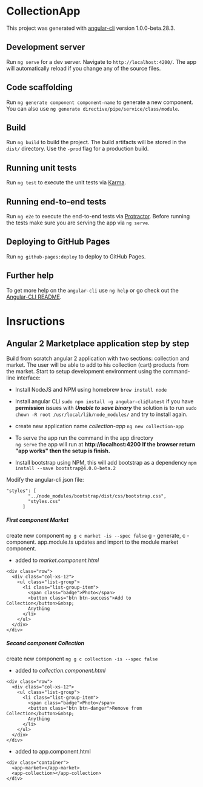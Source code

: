 # CollectionApp

This project was generated with [angular-cli](https://github.com/angular/angular-cli) version 1.0.0-beta.28.3.

## Development server
Run `ng serve` for a dev server. Navigate to `http://localhost:4200/`. The app will automatically reload if you change any of the source files.

## Code scaffolding

Run `ng generate component component-name` to generate a new component. You can also use `ng generate directive/pipe/service/class/module`.

## Build

Run `ng build` to build the project. The build artifacts will be stored in the `dist/` directory. Use the `-prod` flag for a production build.

## Running unit tests

Run `ng test` to execute the unit tests via [Karma](https://karma-runner.github.io).

## Running end-to-end tests

Run `ng e2e` to execute the end-to-end tests via [Protractor](http://www.protractortest.org/).
Before running the tests make sure you are serving the app via `ng serve`.

## Deploying to GitHub Pages

Run `ng github-pages:deploy` to deploy to GitHub Pages.

## Further help

To get more help on the `angular-cli` use `ng help` or go check out the [Angular-CLI README](https://github.com/angular/angular-cli/blob/master/README.md).


# Insructions
## Angular 2 Marketplace application step by step

Build from scratch angular 2 application with two sections: collection and market.
The user will be able to add to his collection (cart) products from the market.
Start to setup development environment using the command-line interface:

- Install NodeJS and NPM using homebrew `brew install node`
- Install angular CLI
`sudo npm install -g angular-cli@latest`
 if you  have **permission** issues with _**Unable to save binary**_ the solution is to run
`sudo chown -R root /usr/local/lib/node_modules/`
and try to install again.

- create new application name *collection-app* `ng new collection-app`

- To serve the app run the command in the app directory   
`ng serve`
the app will run at **http://localhost:4200**
**If the browser return "app works" then the setup is finish.**

- Install bootstrap using NPM, this will add bootstrap as a dependency 
`npm install --save bootstrap@4.0.0-beta.2`

Modify the angular-cli.json file:
```
"styles": [
        "../node_modules/bootstrap/dist/css/bootstrap.css",
        "styles.css"
      ]
```

##### First component Market
create new component `ng g c market -is --spec false`
g - generate, c - component.
app.module.ts updates and import to the module market component.
- added to *market.component.html*
```
<div class="row">
  <div class="col-xs-12">
    <ul class="list-group">
      <li class="list-group-item">
        <span class="badge">Photo</span>
        <button class="btn btn-success">Add to Collection</button>&nbsp;
        Anything
      </li>
    </ul>
  </div>
</div>
```

##### Second component Collection
create new component `ng g c collection -is --spec false`
- added to *collection.component.html*
```
<div class="row">
  <div class="col-xs-12">
    <ul class="list-group">
      <li class="list-group-item">
        <span class="badge">Photo</span>
        <button class="btn btn-danger">Remove from Collection</button>&nbsp;
        Anything
      </li>
    </ul>
  </div>
</div>
```
- added to app.component.html
```
<div class="container">
  <app-market></app-market>
  <app-collection></app-collection>
</div>
```
